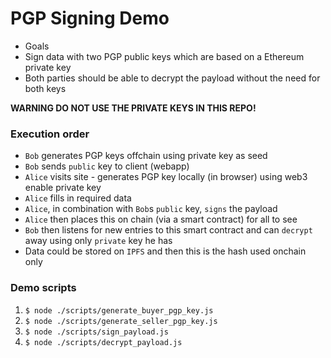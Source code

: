 # PGP Signing Demo

* Goals
* Sign data with two PGP public keys which are based on a Ethereum private key
* Both parties should be able to decrypt the payload without the need for both keys

**WARNING DO NOT USE THE PRIVATE KEYS IN THIS REPO!**

### Execution order

* `Bob` generates PGP keys offchain using private key as seed
* `Bob` sends `public` key to client (webapp)
* `Alice` visits site - generates PGP key locally (in browser) using web3 enable private key
* `Alice` fills in required data
* `Alice`, in combination with `Bob`s `public` key, `signs` the payload
* `Alice` then places this on chain (via a smart contract) for all to see
* `Bob` then listens for new entries to this smart contract and can `decrypt` away using only `private` key he has
* Data could be stored on `IPFS` and then this is the hash used onchain only

### Demo scripts

1) `$ node ./scripts/generate_buyer_pgp_key.js`
2) `$ node ./scripts/generate_seller_pgp_key.js`
3) `$ node ./scripts/sign_payload.js`
4) `$ node ./scripts/decrypt_payload.js`
